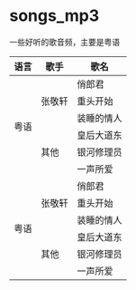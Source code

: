 # songs_mp3
一些好听的歌音频，主要是粤语
<table>
    <thead>
        <tr>
            <th>语言</th>
            <th>歌手</th>
            <th>歌名</th>
        </tr>
    </thead>
    <tbody>
        <tr>
            <td rowspan=6>粤语</td>
            <td rowspan=3>张敬轩</td>
            <td>俏郎君</td>
        </tr>
        <tr>
            <td>重头开始</td>
        </tr>
        <tr>
            <td>装睡的情人</td>
        </tr>
        <tr>
            <td rowspan=3>其他</td>
            <td>皇后大道东</td>
        </tr>
        <tr>
            <td>银河修理员</td>
        <tr>
            <td>一声所爱</td>
        </tr>
        <tr>
            <td rowspan=6>粤语</td>
            <td rowspan=3>张敬轩</td>
            <td>俏郎君</td>
        </tr>
        <tr>
            <td>重头开始</td>
        </tr>
        <tr>
            <td>装睡的情人</td>
        </tr>
        <tr>
            <td rowspan=3>其他</td>
            <td>皇后大道东</td>
        </tr>
        <tr>
            <td>银河修理员</td>
        <tr>
            <td>一声所爱</td>
        </tr>
    </tbody>
</table>
